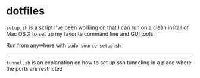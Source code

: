 # dotfiles

`setup.sh` is a script I've been working on that I can run on a clean install of Mac OS X to set up my favorite command line and GUI tools.

Run from anywhere with `sudo source setup.sh`

----

`tunnel.sh` is an explanation on how to set up ssh tunneling in a place where the ports are restricted
